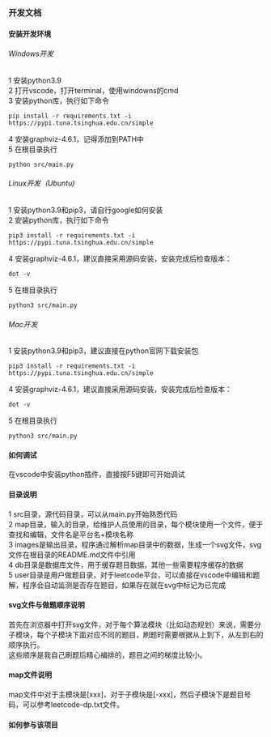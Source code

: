### 开发文档

#### 安装开发环境

###### Windows开发
1 安装python3.9  
2 打开vscode，打开terminal，使用windowns的cmd  
3 安装python库，执行如下命令  
```shell
pip install -r requirements.txt -i https://pypi.tuna.tsinghua.edu.cn/simple
```

4 安装graphviz-4.6.1，记得添加到PATH中  
5 在根目录执行  
```shell
python src/main.py
```

###### Linux开发（Ubuntu)
1 安装python3.9和pip3，请自行google如何安装  
2 安装python库，执行如下命令  
```shell
pip3 install -r requirements.txt -i https://pypi.tuna.tsinghua.edu.cn/simple
```

4 安装graphviz-4.6.1，建议直接采用源码安装，安装完成后检查版本：
```
dot -v
```
5 在根目录执行  
```shell
python3 src/main.py
```

###### Mac开发
1 安装python3.9和pip3，建议直接在python官网下载安装包
```shell
pip3 install -r requirements.txt -i https://pypi.tuna.tsinghua.edu.cn/simple
```

4 安装graphviz-4.6.1，建议直接采用源码安装，安装完成后检查版本：
```
dot -v
```
5 在根目录执行  
```shell
python3 src/main.py
```

#### 如何调试
在vscode中安装python插件，直接按F5键即可开始调试

#### 目录说明

1 src目录，源代码目录，可以从main.py开始熟悉代码  
2 map目录，输入的目录，给维护人员使用的目录，每个模块使用一个文件，便于查找和编辑，文件名是平台名+模块名称  
3 images是输出目录，程序通过解析map目录中的数据，生成一个svg文件，svg文件在根目录的README.md文件中引用  
4 db目录是数据库文件，用于缓存题目数据，其他一些需要程序缓存的数据  
5 user目录是用户做题目录，对于leetcode平台，可以直接在vscode中编辑和题解，程序会自动监测是否存在题目，如果存在就在svg中标记为已完成  

#### svg文件与做题顺序说明

首先在浏览器中打开svg文件，对于每个算法模块（比如动态规划）来说，需要分子模块，每个子模块下面对应不同的题目，刷题时需要根据从上到下，从左到右的顺序执行。  
这些顺序是我自己刷题后精心编排的，题目之间的梯度比较小。  

#### map文件说明

map文件中对于主模块是[xxx]，对于子模块是[-xxx]，然后子模块下是题目号码，可以参考leetcode-dp.txt文件。

#### 如何参与该项目

